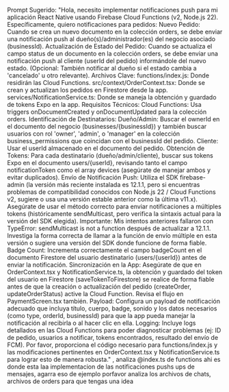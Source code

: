 Prompt Sugerido:
"Hola, necesito implementar notificaciones push para mi aplicación React Native usando Firebase Cloud Functions (v2, Node.js 22). Específicamente, quiero notificaciones para pedidos:
Nuevo Pedido: Cuando se crea un nuevo documento en la colección orders, se debe enviar una notificación push al dueño(s)/administrador(es) del negocio asociado (businessId).
Actualización de Estado del Pedido: Cuando se actualiza el campo status de un documento en la colección orders, se debe enviar una notificación push al cliente (userId del pedido) informándole del nuevo estado. (Opcional: También notificar al dueño si el estado cambia a 'cancelado' u otro relevante).
Archivos Clave:
functions/index.js: Donde residirán las Cloud Functions.
src/context/OrderContext.tsx: Donde se crean y actualizan los pedidos en Firestore desde la app.
services/NotificationService.ts: Donde se maneja la obtención y guardado de tokens Expo en la app.
Requisitos Técnicos:
Cloud Functions: Usa triggers onDocumentCreated y onDocumentUpdated para la colección orders.
Identificación de Destinatarios:
Dueño/Admin: Buscar el ownerId en el documento del negocio (businesses/{businessId}) y también buscar usuarios con rol 'owner', 'admin', o 'manager' en la colección business_permissions que coincidan con el businessId del pedido.
Cliente: Usar el userId almacenado en el documento del pedido.
Obtención de Tokens: Para cada destinatario (dueño/admin/cliente), buscar sus tokens Expo en el documento users/{userId}, revisando tanto el campo notificationToken como el array devices (asegúrate de manejar ambos y evitar duplicados).
Envío de Notificación Push: Utiliza el SDK firebase-admin (la versión más reciente instalada es 12.1.1, pero si encuentras problemas de compatibilidad conocidos con Node.js 22 / Cloud Functions v2, sugiere o usa una versión estable anterior como la última v11.x). Asegúrate de usar el método correcto para enviar notificaciones a múltiples tokens (históricamente sendMulticast, pero verifica la sintaxis actual para la versión del SDK elegida). Importante: Mis intentos anteriores fallaron con TypeError: sendMulticast is not a function después de actualizar a 12.1.1. Investiga la forma correcta de llamar a la función de envío múltiple en esta versión o sugiere una versión del SDK donde funcione de forma fiable.
Badge Count: Incrementa correctamente el campo badgeCount en el documento Firestore del usuario destinatario (users/{userId}) antes de enviar la notificación.
Sincronización en la App: Asegúrate de que en OrderContext.tsx y NotificationService.ts, la obtención y guardado del token del usuario en Firestore (saveTokenToFirestore) se realice de forma fiable antes de que la creación o actualización del pedido (createOrder, updateOrderStatus) active la Cloud Function. Revisa el flujo en PaymentScreen.tsx también.
Payload: Configura un payload de notificación adecuado que incluya título, cuerpo, badge, sonido y los datos necesarios (como type, orderId, businessId) para que la app pueda manejar la notificación al recibirla o al hacer clic en ella.
Logging: Incluye logs detallados en las Cloud Functions para poder diagnosticar problemas (ej: ID de pedido, usuarios a notificar, tokens encontrados, resultado del envío de FCM).
Por favor, proporciona el código necesario para functions/index.js y las modificaciones pertinentes en OrderContext.tsx y NotificationService.ts para lograr esto de manera robusta."
 , analiza @index.ts de functions ahi es donde esta laa implementacion de las notificaciones pushs ups de mensajes, agarra eso de ejemplo porfavor 
 analiza los archivos de chats, archivos de orders para que tengas una idea